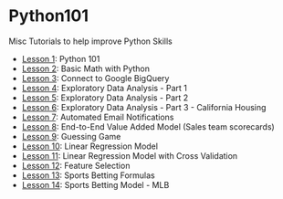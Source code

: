 # Python101


Misc Tutorials to help improve Python Skills

- [Lesson 1](https://github.com/papagorgio23/Python101/blob/master/Python_101.ipynb): Python 101
- [Lesson 2](https://github.com/papagorgio23/Python101/blob/master/Python_Math_101.ipynb): Basic Math with Python
- [Lesson 3](https://github.com/papagorgio23/Python101/blob/master/Connect_to_GBQ.ipynb): Connect to Google BigQuery
- [Lesson 4](https://github.com/papagorgio23/Python101/blob/master/EDA1.ipynb): Exploratory Data Analysis - Part 1
- [Lesson 5](https://github.com/papagorgio23/Python101/blob/master/EDA2.ipynb): Exploratory Data Analysis - Part 2
- [Lesson 6](https://github.com/papagorgio23/Python101/blob/master/California_Housing_EDA.ipynb): Exploratory Data Analysis - Part 3 - California Housing
- [Lesson 7](https://github.com/papagorgio23/Python101/blob/master/Email_Notification_Template_Update_to_GBQ_.ipynb): Automated Email Notifications
- [Lesson 8](https://github.com/papagorgio23/Python101/blob/master/Farmer_TL_Scorecard.ipynb): End-to-End Value Added Model (Sales team scorecards)
- [Lesson 9](https://github.com/papagorgio23/Python101/blob/master/Guessing_Game.ipynb): Guessing Game
- [Lesson 10](https://github.com/papagorgio23/Python101/blob/master/Linear_Regression_Example.ipynb): Linear Regression Model
- [Lesson 11](https://github.com/papagorgio23/Python101/blob/master/ml_regression.ipynb): Linear Regression Model with Cross Validation
- [Lesson 12](https://github.com/papagorgio23/Python101/blob/master/Feature_Selection.ipynb): Feature Selection
- [Lesson 13](https://github.com/papagorgio23/Python101/blob/master/Feature_Selection.ipynb): Sports Betting Formulas
- [Lesson 14](https://github.com/papagorgio23/Python101/blob/master/Answers_MLB_Predictions.ipynb): Sports Betting Model - MLB
